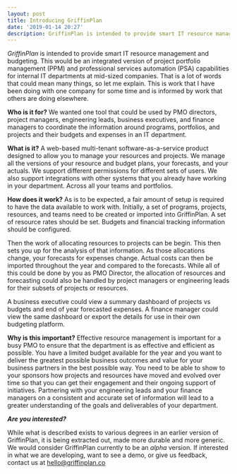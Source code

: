 ```yaml
---
layout: post
title: Introducing GriffinPlan
date: '2019-01-14 20:27'
description: GriffinPlan is intended to provide smart IT resource management and budgeting. PMO Directors can manage their teams and budgets collaboratively across the enterprise.  
---
```


*GriffinPlan* is intended to provide smart IT resource management and budgeting. This would be an integrated version of project portfolio management (PPM) and professional services automation (PSA) capabilities for internal IT departments at mid-sized companies. That is a lot of words that could mean many things, so let me explain. This is work that I have been doing with one company for some time and is informed by work that others are doing elsewhere.

**Who is it for?** We wanted one tool that could be used by PMO directors, project managers, engineering leads, business executives, and finance managers to coordinate the information around programs, portfolios, and projects and their budgets and expenses in an IT department.

**What is it?** A web-based multi-tenant software-as-a-service product designed to allow you to manage your resources and projects. We manage all the versions of your resource and budget plans, your forecasts, and your actuals. We support different permissions for different sets of users. We also support integrations with other systems that you already have working in your department. Across all your teams and portfolios.

**How does it work?** As is to be expected, a fair amount of setup is required to have the data available to work with. Initially, a set of programs, projects, resources, and teams need to be created or imported into GriffinPlan. A set of resource rates should be set. Budgets and financial tracking information should be configured.

Then the work of allocating resources to projects can be begin. This then sets you up for the analysis of that information. As those allocations change, your forecasts for expenses change. Actual costs can then be imported throughout the year and compared to the forecasts. While all of this could be done by you as PMO Director, the allocation of resources and forecasting could also be handled by project managers or engineering leads for their subsets of projects or resources.

A business executive could view a summary dashboard of projects vs budgets and end of year forecasted expenses. A finance manager could view the same dashboard or export the details for use in their own budgeting platform.

**Why is this important?** Effective resource management is important for a busy PMO to ensure that the department is as effective and efficient as possible. You have a limited budget available for the year and you want to deliver the greatest possible business outcomes and value for your business partners in the best possible way. You need to be able to show to your sponsors how projects and resources have moved and evolved over time so that you can get their engagement and their ongoing support of initiatives. Partnering with your engineering leads and your finance managers on a consistent and accurate set of information will lead to a greater understanding of the goals and deliverables of your department.

***Are you interested?***

While what is described exists to various degrees in an earlier version of GriffinPlan, it is being extracted out, made more durable and more generic. We would consider GriffinPlan currently to be an _alpha_ version. If interested in what we are developing, want to see a demo, or give us feedback, contact us at [hello@griffinplan.co](mailto:hello@griffinplan.co)
